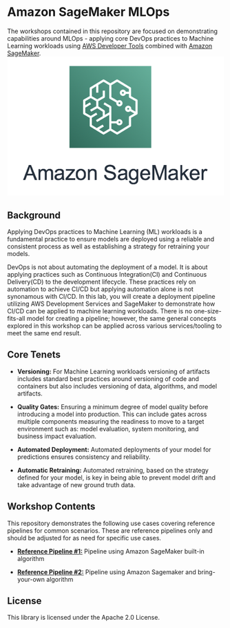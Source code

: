 # Amazon SageMaker MLOps

The workshops contained in this repository are focused on demonstrating capabilities around MLOps - applying core DevOps practices to Machine Learning workloads using [AWS Developer Tools](https://aws.amazon.com/products/developer-tools/) combined with [Amazon SageMaker](https://aws.amazon.com/sagemaker/).  ![SageMakerIcon](./images/SageMaker-Icon.png)

## Background 
Applying DevOps practices to Machine Learning (ML) workloads is a fundamental practice to ensure models are deployed using a reliable and consistent process as well as establishing a strategy for retraining your models.

DevOps is not about automating the deployment of a model.  It is about applying practices such as Continuous Integration(CI) and Continuous Delivery(CD) to the development lifecycle.  These practices rely on automation to achieve CI/CD but applying automation alone is not synonamous with CI/CD.  In this lab, you will create a deployment pipeline utilizing AWS Development Services and SageMaker to demonstrate how CI/CD can be applied to machine learning workloads.  There is no one-size-fits-all model for creating a pipeline; however, the same general concepts explored in this workshop can be applied across various services/tooling to meet the same end result. 

## Core Tenets

* **Versioning:** For Machine Learning workloads versioning of artifacts includes standard best practices around versioning of code and containers but also includes versioning of data, algorithms, and model artifacts. 

* **Quality Gates:** Ensuring a minimum degree of model quality before introducing a model into production.  This can include gates across multiple components measuring the readiness to move to a target environment such as:  model evaluation, system monitoring, and business impact evaluation. 

* **Automated Deployment:** Automated deployments of your model for predictions ensures consistency and reliability.

* **Automatic Retraining:** Automated retraining, based on the strategy defined for your model, is key in being able to prevent model drift and take advantage of new ground truth data.


## Workshop Contents

This repository demonstrates the following use cases covering reference pipelines for common scenarios.   These are reference pipelines only and should be adjusted for as need for specific use cases. 

* **[Reference Pipeline #1:](/1-Built-In-Algorithm/README.md)** Pipeline using Amazon SageMaker built-in algorithm 

* **[Reference Pipeline #2:](/2-Bring-Your-Own/README.md)** Pipeline using Amazon Sagemaker and bring-your-own algorithm

## License

This library is licensed under the Apache 2.0 License. 
